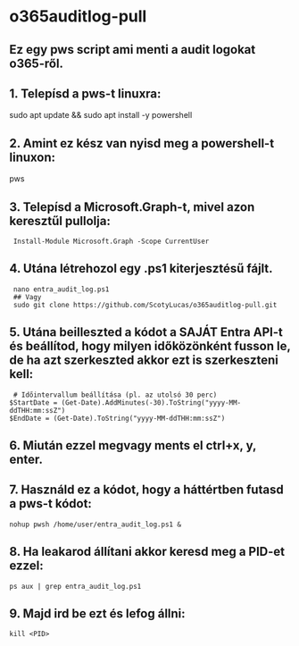 # o365auditlog-pull
## Ez egy pws script ami menti a audit logokat o365-ről.

## 1. Telepísd a pws-t linuxra:
  sudo apt update && sudo apt install -y powershell

## 2. Amint ez kész van nyisd meg a powershell-t linuxon:
   pws

## 3. Telepísd a Microsoft.Graph-t, mivel azon keresztűl pullolja:
     Install-Module Microsoft.Graph -Scope CurrentUser

## 4. Utána létrehozol egy .ps1 kiterjesztésű fájlt.
     nano entra_audit_log.ps1 
     ## Vagy
     sudo git clone https://github.com/ScotyLucas/o365auditlog-pull.git

## 5.  Utána beilleszted a kódot a SAJÁT Entra API-t és beállítod, hogy milyen időközönként fusson le, de ha azt szerkeszted akkor ezt is szerkeszteni kell:
     # Időintervallum beállítása (pl. az utolsó 30 perc)
    $StartDate = (Get-Date).AddMinutes(-30).ToString("yyyy-MM-ddTHH:mm:ssZ")
    $EndDate = (Get-Date).ToString("yyyy-MM-ddTHH:mm:ssZ")

## 6. Miután ezzel megvagy ments el ctrl+x, y, enter.

## 7. Használd ez a kódot, hogy a háttértben futasd a pws-t kódot:
    nohup pwsh /home/user/entra_audit_log.ps1 &

## 8. Ha leakarod állítani akkor keresd meg a PID-et ezzel:
    ps aux | grep entra_audit_log.ps1

## 9. Majd ird be ezt és lefog állni:
    kill <PID>
